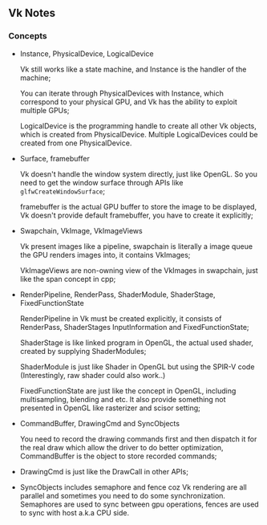 ## Vk Notes

### Concepts

- Instance, PhysicalDevice, LogicalDevice

  Vk still works like a state machine, and Instance is the handler of the machine;

  You can iterate through PhysicalDevices with Instance, which correspond to your physical GPU, and Vk has the ability to exploit multiple GPUs;

  LogicalDevice is the programming handle to create all other Vk objects, which is created from PhysicalDevice. Multiple LogicalDevices could be created from one PhysicalDevice.

- Surface, framebuffer

  Vk doesn't handle the window system directly, just like OpenGL. So you need to get the window surface through APIs like `glfwCreateWindowSurface`;

  framebuffer is the actual GPU buffer to store the image to be displayed, Vk doesn't provide default framebuffer, you have to create it explicitly;

- Swapchain, VkImage, VkImageViews

  Vk present images like a pipeline, swapchain is literally a image queue the GPU renders images into, it contains VkImages;

  VkImageViews are non-owning view of the VkImages in swapchain, just like the span concept in cpp;

- RenderPipeline, RenderPass, ShaderModule, ShaderStage, FixedFunctionState

  RenderPipeline in Vk must be created explicitly, it consists of RenderPass, ShaderStages InputInformation and FixedFunctionState;

  ShaderStage is like linked program in OpenGL, the actual used shader, created by supplying ShaderModules;

  ShaderModule is just like Shader in OpenGL but using the SPIR-V code (Interestingly, raw shader could also work..)

  FixedFunctionState are just like the concept in OpenGL, including multisampling, blending and etc. It also provide something not presented in OpenGL like rasterizer and scisor setting;

- CommandBuffer, DrawingCmd and SyncObjects

  You need to record the drawing commands first and then dispatch it for the real draw which allow the driver to do better optimization, CommandBuffer is the object to store recorded commands;

- DrawingCmd is just like the DrawCall in other APIs;

- SyncObjects includes semaphore and fence coz Vk rendering are all parallel and sometimes you need to do some synchronization. Semaphores are used to sync between gpu operations, fences are used to sync with host a.k.a CPU side.